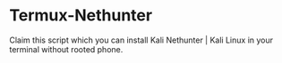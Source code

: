 # Termux-Nethunter
Claim this script  which you can install Kali Nethunter | Kali Linux in your terminal without rooted phone.
